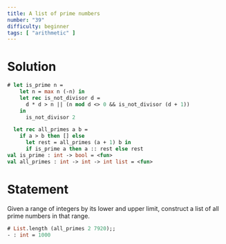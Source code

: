 ```yaml
---
title: A list of prime numbers
number: "39"
difficulty: beginner
tags: [ "arithmetic" ]
---
```


# Solution

```ocaml
# let is_prime n =
    let n = max n (-n) in
    let rec is_not_divisor d =
      d * d > n || (n mod d <> 0 && is_not_divisor (d + 1))
    in
      is_not_divisor 2

  let rec all_primes a b =
    if a > b then [] else
      let rest = all_primes (a + 1) b in
      if is_prime a then a :: rest else rest
val is_prime : int -> bool = <fun>
val all_primes : int -> int -> int list = <fun>
```

# Statement

Given a range of integers by its lower and upper limit, construct a list
of all prime numbers in that range.

```ocaml
# List.length (all_primes 2 7920);;
- : int = 1000
```
